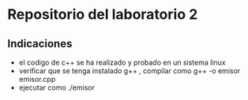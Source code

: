 # Repositorio del laboratorio 2

## Indicaciones

- el codigo de c++ se ha realizado y probado en un sistema linux
- verificar que se tenga instalado g++ , compilar como g++ -o emisor emisor.cpp
- ejecutar como ./emisor
